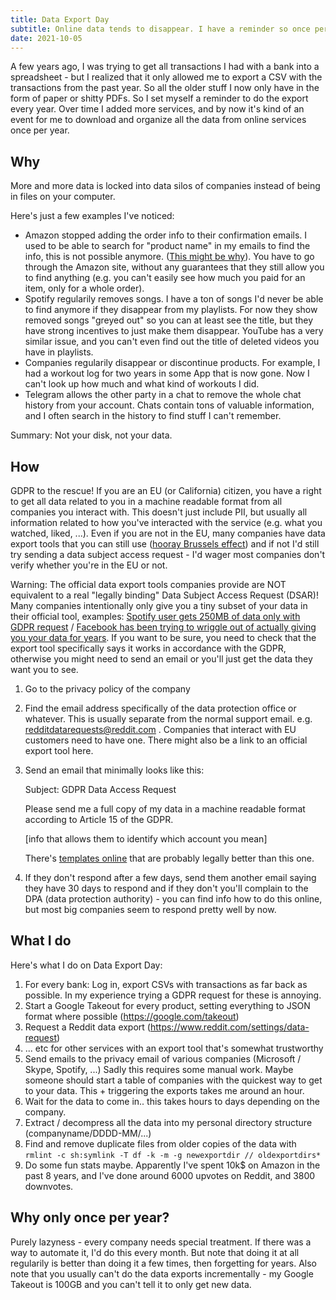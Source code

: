 ```yaml
---
title: Data Export Day
subtitle: Online data tends to disappear. I have a reminder so once per year I export as much data as I can from all online services that I use.
date: 2021-10-05
---
```


A few years ago, I was trying to get all transactions I had with a bank into a spreadsheet - but I realized that it only allowed me to export a CSV with the transactions from the past year. So all the older stuff I now only have in the form of paper or shitty PDFs. So I set myself a reminder to do the export every year. Over time I added more services, and by now it's kind of an event for me to download and organize all the data from online services once per year.

## Why

More and more data is locked into data silos of companies instead of being in files on your computer.

Here's just a few examples I've noticed:

-   Amazon stopped adding the order info to their confirmation emails. I used to be able to search for "product name" in my emails to find the info, this is not possible anymore. ([This might be why](https://news.ycombinator.com/item?id=28631732)). You have to go through the Amazon site, without any guarantees that they still allow you to find anything (e.g. you can't easily see how much you paid for an item, only for a whole order).
-   Spotify regularily removes songs. I have a ton of songs I'd never be able to find anymore if they disappear from my playlists. For now they show removed songs "greyed out" so you can at least see the title, but they have strong incentives to just make them disappear. YouTube has a very similar issue, and you can't even find out the title of deleted videos you have in playlists.
-   Companies regularily disappear or discontinue products. For example, I had a workout log for two years in some App that is now gone. Now I can't look up how much and what kind of workouts I did.
-   Telegram allows the other party in a chat to remove the whole chat history from your account. Chats contain tons of valuable information, and I often search in the history to find stuff I can't remember.

Summary: Not your disk, not your data.

## How

GDPR to the rescue! If you are an EU (or California) citizen, you have a right to get all data related to you in a machine readable format from all companies you interact with. This doesn't just include PII, but usually all information related to how you've interacted with the service (e.g. what you watched, liked, ...). Even if you are not in the EU, many companies have data export tools that you can still use ([hooray Brussels effect](https://en.wikipedia.org/wiki/Brussels_effect)) and if not I'd still try sending a data subject access request - I'd wager most companies don't verify whether you're in the EU or not.

Warning: The official data export tools companies provide are NOT equivalent to a real "legally binding" Data Subject Access Request (DSAR)! Many companies intentionally only give you a tiny subset of your data in their official tool, examples: [Spotify user gets 250MB of data only with GDPR request](https://www.reddit.com/r/spotify/comments/94g5mp/spotify_user_requests_gdpr_data_gets_250_mb_of/) / [Facebook has been trying to wriggle out of actually giving you your data for years](http://europe-v-facebook.org/EN/Get_your_Data_/get_your_data_.html). If you want to be sure, you need to check that the export tool specifically says it works in accordance with the GDPR, otherwise you might need to send an email or you'll just get the data they want you to see.

1. Go to the privacy policy of the company
2. Find the email address specifically of the data protection office or whatever. This is usually separate from the normal support email. e.g. redditdatarequests@reddit.com . Companies that interact with EU customers need to have one. There might also be a link to an official export tool here.
3. Send an email that minimally looks like this:

    Subject: GDPR Data Access Request

    Please send me a full copy of my data in a machine readable format according to Article 15 of the GDPR.

    [info that allows them to identify which account you mean]

    There's [templates online](https://ico.org.uk/your-data-matters/your-right-to-get-copies-of-your-data/preparing-and-submitting-your-subject-access-request/) that are probably legally better than this one.

4. If they don't respond after a few days, send them another email saying they have 30 days to respond and if they don't you'll complain to the DPA (data protection authority) - you can find info how to do this online, but most big companies seem to respond pretty well by now.

## What I do

Here's what I do on Data Export Day:

1. For every bank: Log in, export CSVs with transactions as far back as possible. In my experience trying a GDPR request for these is annoying.
2. Start a Google Takeout for every product, setting everything to JSON format where possible (https://google.com/takeout)
3. Request a Reddit data export (https://www.reddit.com/settings/data-request)
4. ... etc for other services with an export tool that's somewhat trustworthy
5. Send emails to the privacy email of various companies (Microsoft / Skype, Spotify, ...) Sadly this requires some manual work. Maybe someone should start a table of companies with the quickest way to get to your data. This + triggering the exports takes me around an hour.
6. Wait for the data to come in.. this takes hours to days depending on the company.
7. Extract / decompress all the data into my personal directory structure (companyname/DDDD-MM/...)
8. Find and remove duplicate files from older copies of the data with `rmlint -c sh:symlink -T df -k -m -g newexportdir // oldexportdirs*`
9. Do some fun stats maybe. Apparently I've spent 10k$ on Amazon in the past 8 years, and I've done around 6000 upvotes on Reddit, and 3800 downvotes.

## Why only once per year?

Purely lazyness - every company needs special treatment. If there was a way to automate it, I'd do this every month. But note that doing it at all regularily is better than doing it a few times, then forgetting for years. Also note that you usually can't do the data exports incrementally - my Google Takeout is 100GB and you can't tell it to only get new data.
